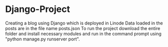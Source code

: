 # Django-Project
Creating a blog using Django which is deployed in Linode 
Data loaded in the posts are in the file name posts.json
To run the project download the entire folder and install necessary modules and run in the command prompt using "python manage.py runserver port".
